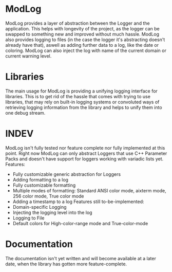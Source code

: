 # ModLog
ModLog provides a layer of abstraction between the Logger and the application.
This helps with longevity of the project, as the logger can be swapped to something new and improved without much hassle.
ModLog also provides logging to files (in the case the logger it's abstracting doesn't already have that), aswell as adding further data to a log,
like the date or coloring.
ModLog can also inject the log with name of the current domain or current warning level.

# Libraries
The main usage for ModLog is providing a unifying logging interface for libraries.
This is to get rid of the hassle that comes with trying to use libraries, that may rely on built-in logging systems or convoluted ways of retrieving logging information from the library and helps to unify them into one debug stream.

# INDEV
ModLog isn't fully tested nor feature complete nor fully implemented at this point.
Right now ModLog can only abstract Loggers that use C++ Parameter Packs and doesn't have support for loggers working with variadic lists yet.
Features:
 - Fully customizable generic abstraction for Loggers
 - Adding formatting to a log
  - Fully customizable formatting
  - Multiple modes of formatting: Standard ANSI color mode, aixterm mode, 256 color mode, True color mode
 - Adding a timestamp to a log
Features still to-be-implemented:
 - Domain-specific Logging
 - Injecting the logging level into the log
 - Logging to File
 - Default colors for High-color-range mode and True-color-mode

# Documentation
The documentation isn't yet written and will become available at a later date, when the library has gotten more feature-complete.
